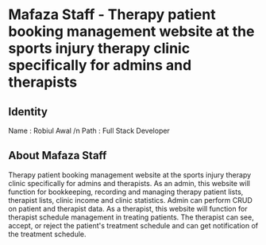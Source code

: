 # Mafaza Staff - Therapy patient booking management website at the sports injury therapy clinic specifically for admins and therapists

## Identity

Name : Robiul Awal /n
Path : Full Stack Developer

## About Mafaza Staff

Therapy patient booking management website at the sports injury therapy clinic specifically for admins and therapists. As an admin, this website will function for bookkeeping, recording and managing therapy patient lists, therapist lists, clinic income and clinic statistics. Admin can perform CRUD on patient and therapist data. As a therapist, this website will function for therapist schedule management in treating patients. The therapist can see, accept, or reject the patient's treatment schedule and can get notification of the treatment schedule.
